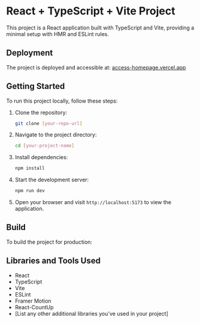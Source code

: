 # React + TypeScript + Vite Project

This project is a React application built with TypeScript and Vite, providing a minimal setup with HMR and ESLint rules.

## Deployment

The project is deployed and accessible at: [access-homepage.vercel.app](https://access-homepage.vercel.app)

## Getting Started

To run this project locally, follow these steps:

1. Clone the repository:

   ```bash
   git clone [your-repo-url]
   ```

2. Navigate to the project directory:

   ```bash
   cd [your-project-name]
   ```

3. Install dependencies:

   ```bash
   npm install
   ```

4. Start the development server:

   ```bash
   npm run dev
   ```

5. Open your browser and visit `http://localhost:5173` to view the application.

## Build

To build the project for production:

## Libraries and Tools Used

- React
- TypeScript
- Vite
- ESLint
- Framer Motion
- React-CountUp
- [List any other additional libraries you've used in your project]
